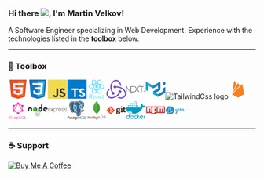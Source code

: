 ### Hi there <img src="https://raw.githubusercontent.com/MartinHeinz/MartinHeinz/master/wave.gif" width="30px"/>, I'm Martin Velkov!

A Software Engineer specializing in Web Development. Experience with the technologies listed in the **toolbox** below.

---

### 🧰 Toolbox

  <img
      src="https://github.com/devicons/devicon/blob/master/icons/html5/html5-original.svg"
      alt="Html logo"
      width="40px"
      height="40px"
    /><img
      src="https://github.com/devicons/devicon/blob/master/icons/css3/css3-original.svg"
      alt="Css logo"
      width="40px"
      height="40px"
    /><img
      src="https://github.com/devicons/devicon/blob/master/icons/javascript/javascript-original.svg"
      alt="Javascript logo"
      width="40px"
      height="40px"
    /><img
      src="https://github.com/devicons/devicon/blob/master/icons/typescript/typescript-original.svg"
      alt="Typescript logo"
      width="40px"
      height="40px"
    /><img
      src="https://github.com/devicons/devicon/blob/master/icons/react/react-original-wordmark.svg"
      alt="React.Js logo"
      width="40px"
      height="40px"
    /><img
      src="https://github.com/devicons/devicon/blob/master/icons/redux/redux-original.svg"
      alt="Redux logo"
      width="40px"
      height="40px"
    /><img
      src="https://github.com/devicons/devicon/blob/master/icons/nextjs/nextjs-original-wordmark.svg"
      alt="Next.Js logo"
      width="40px"
      height="40px"
    /><img
      src="https://github.com/devicons/devicon/blob/master/icons/materialui/materialui-original.svg"
      alt="MaterialUI logo"
      width="40px"
      height="40px"
    /><img
      src="https://cdn.worldvectorlogo.com/logos/tailwindcss.svg"
      alt="TailwindCss logo"
      width="40px"
      height="40px"
    /><img
      src="https://github.com/devicons/devicon/blob/master/icons/firebase/firebase-plain.svg"
      alt="Firebase logo"
      width="40px"
      height="40px"
    /><img
      src="https://github.com/devicons/devicon/blob/master/icons/graphql/graphql-plain-wordmark.svg"
      alt="GraphQL logo"
      width="40px"
      height="40px"
    /><img
      src="https://github.com/devicons/devicon/blob/master/icons/nodejs/nodejs-original-wordmark.svg"
      alt="NodeJs logo"
      width="40px"
      height="40px"
    /><img
      src="https://github.com/devicons/devicon/blob/master/icons/express/express-original-wordmark.svg"
      alt="Express logo"
      width="40px"
      height="40px"
    /><img
      src="https://github.com/devicons/devicon/blob/master/icons/postgresql/postgresql-original-wordmark.svg"
      alt="PostgreSQL logo"
      width="40px"
      height="40px"
    /><img
      src="https://github.com/devicons/devicon/blob/master/icons/mongodb/mongodb-original-wordmark.svg"
      alt="MongoDB logo"
      width="40px"
      height="40px"
    /><img
      src="https://github.com/devicons/devicon/blob/master/icons/git/git-original-wordmark.svg"
      alt="Git logo"
      width="40px"
      height="40px"
    /><img
      src="https://github.com/devicons/devicon/blob/master/icons/docker/docker-plain-wordmark.svg"
      alt="Docker logo"
      width="40px"
      height="40px"
    /><img
      src="https://github.com/devicons/devicon/blob/master/icons/npm/npm-original-wordmark.svg"
      alt="Npm logo"
      width="40px"
      height="40px"
    /><img
      src="https://github.com/devicons/devicon/blob/master/icons/yarn/yarn-original-wordmark.svg"
      alt="Yarn logo"
      width="40px"
      height="40px"
    />

---

### ☕ Support

<a href="https://www.buymeacoffee.com/martstech" target="_blank">
  <img src="https://cdn.buymeacoffee.com/buttons/v2/default-yellow.png" alt="Buy Me A Coffee" height="60px" width="217px" />
</a>
